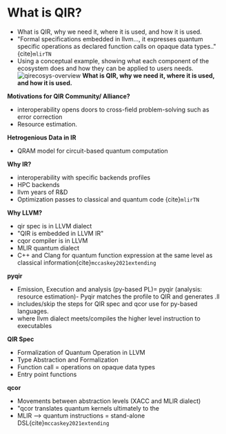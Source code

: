 # What is QIR?
- What is QIR, why we need it, where it is used, and how it is used.
- "Formal specifications embedded in llvm..., it expresses quantum specific operations as declared function calls on opaque data types.." \{cite}`mlirTN`  
- Using a conceptual example, showing what each component of the ecosystem does and how they can be applied to users needs.
  ![qirecosys-overview](qirecosys.png)
__What is QIR, why we need it, where it is used, and how it is used.__

__Motivations for QIR Community/ Alliance?__
- interoperability opens doors to cross-field problem-solving such as error correction 
- Resource estimation.
  
__Hetrogenious Data in IR__
- QRAM model for circuit-based quantum computation

__Why IR?__
- interoperability with specific backends profiles  
-  HPC backends 
-  llvm years of R&D
-  Optimization passes to classical and quantum code 
 \{cite}`mlirTN` 

__Why LLVM?__
- qir spec is in LLVM dialect 
- "QIR is embedded in LLVM IR"
- cqor compiler is in LLVM 
-  MLIR quantum dialect 
-  C++ and Clang for quantum function expression at the same level as classical information\{cite}`mccaskey2021extending`

__pyqir__ 
- Emission, Execution and analysis (py-based PL)= pyqir 
(analysis: resource estimation)- Pyqir matches the profile to QIR and generates .ll
- includes/skip the steps for QIR spec and qcor use for py-based languages. 
- where llvm dialect meets/compiles the higher level instruction to executables 

__QIR Spec__ 
- Formalization of Quantum Operation in LLVM
- Type Abstraction and Formalization 
- Function call = operations on opaque data types 
- Entry point functions 

__qcor__ 
- Movements between abstraction levels (XACC and MLIR dialect) 
- "qcor translates quantum kernels ultimately to the
-  MLIR --> quantum instructions = stand-alone DSL\{cite}`mccaskey2021extending`